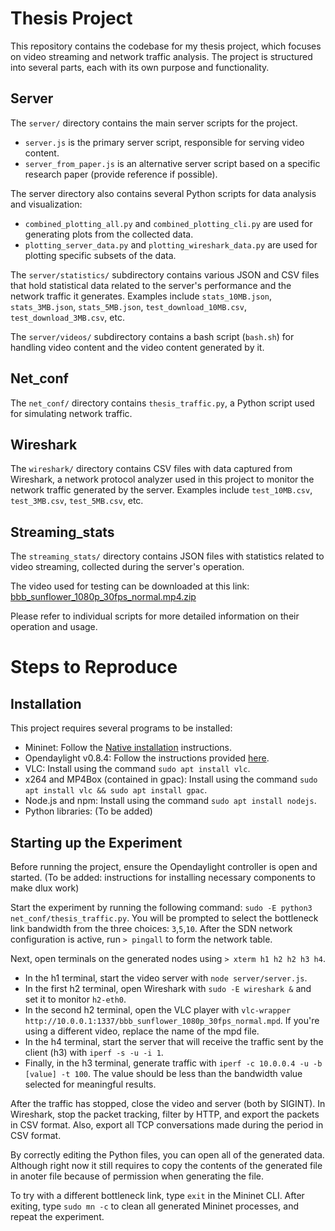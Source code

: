 # Thesis Project

This repository contains the codebase for my thesis project, which focuses on video streaming and network traffic analysis. The project is structured into several parts, each with its own purpose and functionality.

## Server

The `server/` directory contains the main server scripts for the project. 

- `server.js` is the primary server script, responsible for serving video content.
- `server_from_paper.js` is an alternative server script based on a specific research paper (provide reference if possible).

The server directory also contains several Python scripts for data analysis and visualization:

- `combined_plotting_all.py` and `combined_plotting_cli.py` are used for generating plots from the collected data.
- `plotting_server_data.py` and `plotting_wireshark_data.py` are used for plotting specific subsets of the data.

The `server/statistics/` subdirectory contains various JSON and CSV files that hold statistical data related to the server's performance and the network traffic it generates. Examples include `stats_10MB.json`, `stats_3MB.json`, `stats_5MB.json`, `test_download_10MB.csv`, `test_download_3MB.csv`, etc.

The `server/videos/` subdirectory contains a bash script (`bash.sh`) for handling video content and the video content generated by it.

## Net_conf

The `net_conf/` directory contains `thesis_traffic.py`, a Python script used for simulating network traffic.

## Wireshark

The `wireshark/` directory contains CSV files with data captured from Wireshark, a network protocol analyzer used in this project to monitor the network traffic generated by the server. Examples include `test_10MB.csv`, `test_3MB.csv`, `test_5MB.csv`, etc.

## Streaming_stats

The `streaming_stats/` directory contains JSON files with statistics related to video streaming, collected during the server's operation.

The video used for testing can be downloaded at this link: [bbb_sunflower_1080p_30fps_normal.mp4.zip](https://download.blender.org/demo/movies/BBB/bbb_sunflower_1080p_30fps_normal.mp4.zip)

Please refer to individual scripts for more detailed information on their operation and usage.


# Steps to Reproduce

## Installation 

This project requires several programs to be installed:

- Mininet: Follow the [Native installation](https://mininet.org/download/) instructions.
- Opendaylight v0.8.4: Follow the instructions provided [here](https://john.soban.ski/install-opendaylight-ubuntu-lts-22-04.html).
- VLC: Install using the command `sudo apt install vlc`.
- x264 and MP4Box (contained in gpac): Install using the command `sudo apt install vlc && sudo apt install gpac`.
- Node.js and npm: Install using the command `sudo apt install nodejs`.
- Python libraries: (To be added)

## Starting up the Experiment

Before running the project, ensure the Opendaylight controller is open and started. (To be added: instructions for installing necessary components to make dlux work)

Start the experiment by running the following command: `sudo -E python3 net_conf/thesis_traffic.py`. You will be prompted to select the bottleneck link bandwidth from the three choices: `3`,`5`,`10`. After the SDN network configuration is active, run `> pingall` to form the network table.

Next, open terminals on the generated nodes using `> xterm h1 h2 h2 h3 h4`. 

- In the h1 terminal, start the video server with `node server/server.js`.
- In the first h2 terminal, open Wireshark with `sudo -E wireshark &` and set it to monitor `h2-eth0`.
- In the second h2 terminal, open the VLC player with `vlc-wrapper http://10.0.0.1:1337/bbb_sunflower_1080p_30fps_normal.mpd`. If you're using a different video, replace the name of the mpd file.
- In the h4 terminal, start the server that will receive the traffic sent by the client (h3) with `iperf -s -u -i 1`.
- Finally, in the h3 terminal, generate traffic with `iperf -c 10.0.0.4 -u -b [value] -t 100`. The value should be less than the bandwidth value selected for meaningful results.

After the traffic has stopped, close the video and server (both by SIGINT). In Wireshark, stop the packet tracking, filter by HTTP, and export the packets in CSV format. Also, export all TCP conversations made during the period in CSV format.

By correctly editing the Python files, you can open all of the generated data. Although right now it still requires to copy the contents of the generated file in anoter file because of permission when generating the file.

To try with a different bottleneck link, type `exit` in the Mininet CLI. After exiting, type `sudo mn -c` to clean all generated Mininet processes, and repeat the experiment.
